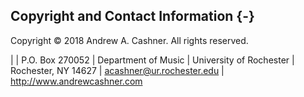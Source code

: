 ## Copyright and Contact Information {-}

 Copyright © 2018 Andrew A. Cashner.  All rights reserved.

|
| P.O. Box 270052
| Department of Music
| University of Rochester
| Rochester, NY 14627
| [acashner@ur.rochester.edu](mailto:acashner@ur.rochester.edu)
| <http://www.andrewcashner.com>

